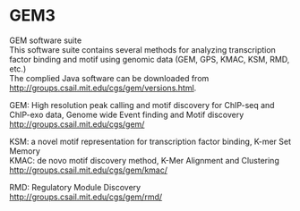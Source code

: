 # GEM3
GEM software suite <br>
This software suite contains several methods for analyzing transcription factor binding and motif using genomic data (GEM, GPS, KMAC, KSM, RMD, etc.)<br>
The complied Java software can be downloaded from http://groups.csail.mit.edu/cgs/gem/versions.html.
 
GEM: High resolution peak calling and motif discovery for ChIP-seq and ChIP-exo data, Genome wide Event finding and Motif discovery<br>
http://groups.csail.mit.edu/cgs/gem/

KSM: a novel motif representation for transcription factor binding, K-mer Set Memory<br>
KMAC: de novo motif discovery method, K-Mer Alignment and Clustering<br>
http://groups.csail.mit.edu/cgs/gem/kmac/

RMD: Regulatory Module Discovery<br>
http://groups.csail.mit.edu/cgs/gem/rmd/
